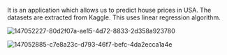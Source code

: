 It is an application which allows us to predict house prices in USA. The datasets are extracted from Kaggle. This uses linear regression algorithm.




![147052227-80d2f07a-ae15-4d72-8833-2d358a923780](https://user-images.githubusercontent.com/54210519/147052627-7a852f3d-a5a9-4f15-a0c6-8ffdec4fd59d.png)


![147052885-c7e8a23c-d793-46f7-befc-4da2ecca1a4e](https://user-images.githubusercontent.com/54210519/147052920-da2bbdab-21e5-4c84-ade7-f86309b56776.png)
